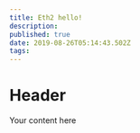 ```yaml
---
title: Eth2 hello!
description: 
published: true
date: 2019-08-26T05:14:43.502Z
tags: 
---
```


# Header

Your content here